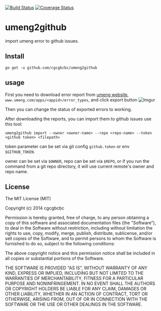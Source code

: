 [![Build Status](https://travis-ci.org/cgcgbcbc/umeng2github.svg?branch=master)](https://travis-ci.org/cgcgbcbc/umeng2github)
[![Coverage Status](https://coveralls.io/repos/cgcgbcbc/umeng2github/badge.svg?branch=master)](https://coveralls.io/r/cgcgbcbc/umeng2github?branch=master)

# umeng2github

import umeng error to github issues.

## Install

```
go get -u github.com/cgcgbcbc/umeng2github
```

## usage

First you need to download error report from [umeng website](www.umeng.com), `www.umeng.com/apps/<appid>/error_types`,
and click export button ![Imgur](http://i.imgur.com/KlGso5U.png)

Then you can change the status of exported errors to working.

After downloading the reports, you can import them to github issues use this tool:

```
umeng2github import --owner <owner-name> --repo <repo-name> --token <github token> <filepath>
```

token parameter can be set via git config `github.token` or env `$GITHUB_TOKEN`.

owner can be set via `$OWNER`, repo can be set via `$REPO`, or if you run the command from a git repo directory, it will
use current remote's owner and repo name.

## License

The MIT License (MIT)

Copyright (c) 2014 cgcgbcbc

Permission is hereby granted, free of charge, to any person obtaining a copy
of this software and associated documentation files (the "Software"), to deal
in the Software without restriction, including without limitation the rights
to use, copy, modify, merge, publish, distribute, sublicense, and/or sell
copies of the Software, and to permit persons to whom the Software is
furnished to do so, subject to the following conditions:

The above copyright notice and this permission notice shall be included in all
copies or substantial portions of the Software.

THE SOFTWARE IS PROVIDED "AS IS", WITHOUT WARRANTY OF ANY KIND, EXPRESS OR
IMPLIED, INCLUDING BUT NOT LIMITED TO THE WARRANTIES OF MERCHANTABILITY,
FITNESS FOR A PARTICULAR PURPOSE AND NONINFRINGEMENT. IN NO EVENT SHALL THE
AUTHORS OR COPYRIGHT HOLDERS BE LIABLE FOR ANY CLAIM, DAMAGES OR OTHER
LIABILITY, WHETHER IN AN ACTION OF CONTRACT, TORT OR OTHERWISE, ARISING FROM,
OUT OF OR IN CONNECTION WITH THE SOFTWARE OR THE USE OR OTHER DEALINGS IN THE
SOFTWARE.
